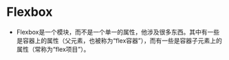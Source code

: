 # Flexbox

* Flexbox是一个模块，而不是一个单一的属性，他涉及很多东西。其中有一些是容器上的属性（父元素，也被称为“flex容器”），而有一些是容器子元素上的属性（常称为“flex项目”）。
